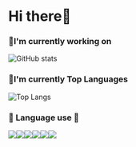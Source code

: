 <!--
**eononenoe/eononenoe** is a ✨ _special_ ✨ repository because its `README.md` (this file) appears on your GitHub profile.
-->
# Hi there👋<br/>
### 💪I'm currently working on<br/>
![GitHub stats](https://github-readme-stats.vercel.app/api?username=eononenoe&show_icons=true&theme=graywhite&hide=stars,contribs&count_private=true&show_icons=true)<br/>
### 📡I'm currently Top Languages<br/>
![Top Langs](https://github-readme-stats.vercel.app/api/top-langs/?username=eononenoe&layout=compact&theme=default)<br/>
### 🔨 Language use 🔨
<div style="display:flex; flex-direction=row;">
    <img src="https://img.shields.io/badge/Java-007396?style=for-the-badge&logo=Java&logoColor=white"> 
    <img src="https://img.shields.io/badge/mysql-4479A1?style=for-the-badge&logo=mysql&logoColor=white"> 
    <br/>
    <img src="https://img.shields.io/badge/html5-E34F26?style=flat-square&logo=html5&logoColor=white"> 
    <img src="https://img.shields.io/badge/css-1572B6?style=flat-square&logo=css3&logoColor=white"> 
    <img src="https://img.shields.io/badge/javascript-F7DF1E?style=flat-square&logo=javascript&logoColor=black"> 
    <img src="https://img.shields.io/badge/python-3776AB?style=flat-square&logo=python&logoColor=white"> 
    <br>
</div><br>
